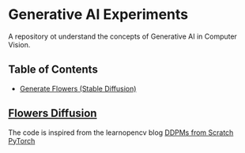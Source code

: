 # Generative AI Experiments
A repository ot understand the concepts of Generative AI in Computer Vision.

## Table of Contents
- [Generate Flowers (Stable Diffusion)](#flowers-diffusion)

## [Flowers Diffusion](flowers-diffusion)
The code is inspired from the learnopencv blog [DDPMs from Scratch PyTorch](https://learnopencv.com/denoising-diffusion-probabilistic-models/#Writing-DDPMs-From-Scratch-In-PyTorch)
